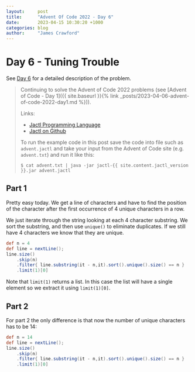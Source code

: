 ```yaml
---
layout:     post
title:      "Advent Of Code 2022 - Day 6"
date:       2023-04-15 10:30:20 +1000
categories: blog
author:     "James Crawford"
---
```


# Day 6 - Tuning Trouble

See [Day 6](https://adventofcode.com/2022/day/6) for a detailed description of the problem.

> Continuing to solve the Advent of Code 2022 problems
> (see [Advent of Code - Day 1]({{ site.baseurl }}{% link _posts/2023-04-06-advent-of-code-2022-day1.md %})).
>
> Links:
> * [Jactl Programming Language](https://jactl.io)
> * [Jactl on Github](https://github.com/jaccomoc/jactl)
>
> To run the example code in this post save the code into file such as `advent.jactl` and take your input from the
> Advent of Code site (e.g. `advent.txt`) and run it like this:
> ```shell
> $ cat advent.txt | java -jar jactl-{{ site.content.jactl_version }}.jar advent.jactl 
> ```

## Part 1

Pretty easy today.
We get a line of characters and have to find the position of the character after the first occurrence of 4 unique
characters in a row.

We just iterate through the string looking at each 4 character substring.
We sort the substring, and then use `unique()` to eliminate duplicates.
If we still have 4 characters we know that they are unique.

```groovy
def n = 4
def line = nextLine();
line.size()
    .skip(n)
    .filter{ line.substring(it - n,it).sort().unique().size() == n }
    .limit(1)[0]
```

Note that `limit(1)` returns a list.
In this case the list will have a single element so we extract it using `limit(1)[0]`.

## Part 2

For part 2 the only difference is that now the number of unique characters has to be 14:

```groovy
def n = 14
def line = nextLine();
line.size()
    .skip(n)
    .filter{ line.substring(it - n,it).sort().unique().size() == n }
    .limit(1)[0]
```

